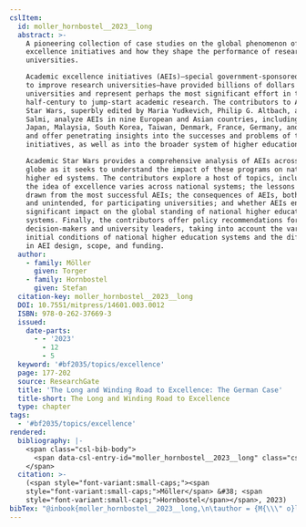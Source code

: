 ```yaml
---
cslItem:
  id: moller_hornbostel__2023__long
  abstract: >-
    A pioneering collection of case studies on the global phenomenon of academic
    excellence initiatives and how they shape the performance of research
    universities.

    Academic excellence initiatives (AEIs)—special government-sponsored programs
    to improve research universities—have provided billions of dollars to top
    universities and represent perhaps the most significant effort in the past
    half-century to jump-start academic research. The contributors to Academic
    Star Wars, superbly edited by Maria Yudkevich, Philip G. Altbach, and Jamil
    Salmi, analyze AEIs in nine European and Asian countries, including China,
    Japan, Malaysia, South Korea, Taiwan, Denmark, France, Germany, and Russia,
    and offer penetrating insights into the successes and problems of these
    initiatives, as well as into the broader system of higher education itself.

    Academic Star Wars provides a comprehensive analysis of AEIs across the
    globe as it seeks to understand the impact of these programs on national
    higher ed systems. The contributors explore a host of topics, including how
    the idea of excellence varies across national systems; the lessons to be
    drawn from the most successful AEIs; the consequences of AEIs, both intended
    and unintended, for participating universities; and whether AEIs ensure a
    significant impact on the global standing of national higher education
    systems. Finally, the contributors offer policy recommendations for national
    decision-makers and university leaders, taking into account the variety of
    initial conditions of national higher education systems and the differences
    in AEI design, scope, and funding.
  author:
    - family: Möller
      given: Torger
    - family: Hornbostel
      given: Stefan
  citation-key: moller_hornbostel__2023__long
  DOI: 10.7551/mitpress/14601.003.0012
  ISBN: 978-0-262-37669-3
  issued:
    date-parts:
      - - '2023'
        - 12
        - 5
  keyword: '#bf2035/topics/excellence'
  page: 177-202
  source: ResearchGate
  title: 'The Long and Winding Road to Excellence: The German Case'
  title-short: The Long and Winding Road to Excellence
  type: chapter
tags:
  - '#bf2035/topics/excellence'
rendered:
  bibliography: |-
    <span class="csl-bib-body">
      <span data-csl-entry-id="moller_hornbostel__2023__long" class="csl-entry"><span class='author-bib'>Möller, &#38; Hornbostel, S.</span>. <span class='date-bib'>(2023)</span>. <span class='title'><i><b><span style="font-style:normal;">The Long and Winding Road to Excellence: The German Case</span></b></i></span> (S. 177–202). <span class='URL'><a href='https://doi.org/10.7551/mitpress/14601.003.0012'>LINK</a></span></span>
    </span>
  citation: >-
    (<span style="font-variant:small-caps;"><span
    style="font-variant:small-caps;">Möller</span> &#38; <span
    style="font-variant:small-caps;">Hornbostel</span></span>, 2023)
bibTex: "@inbook{moller_hornbostel__2023__long,\n\tauthor = {M{\\\" o}ller, Torger and Hornbostel, Stefan},\n\tdoi = {10.7551/mitpress/14601.003.0012},\n\tisbn = {978-0-262-37669-3},\n\tyear = {2023},\n\tmonth = {dec 5},\n\tpages = {177--202},\n\ttitle = {The {Long} and {Winding} {Road} to {Excellence}: The {German} {Case}},\n}\n\n"
---
```

